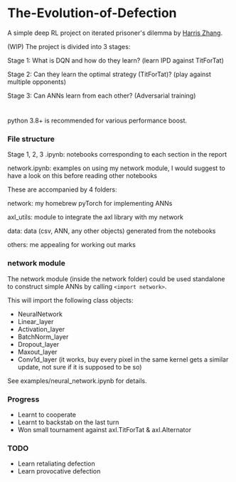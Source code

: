 # The-Evolution-of-Defection
A simple deep RL project on iterated prisoner's dilemma by [Harris Zhang](https://github.com/HarrrrisZhang).

(WIP)
The project is divided into 3 stages:

Stage 1: What is DQN and how do they learn? (learn IPD against TitForTat)

Stage 2: Can they learn the optimal strategy (TitForTat)? (play against multiple opponents)

Stage 3: Can ANNs learn from each other? (Adversarial training)

#

python 3.8+ is recommended for various performance boost.

### File structure
Stage 1, 2, 3 .ipynb:
	notebooks corresponding to each section in the report

network.ipynb: 
	examples on using my network module, I would suggest to have a look on this before reading other notebooks

These are accompanied by 4 folders:

network: my homebrew pyTorch for implementing ANNs

axl_utils: module to integrate the axl library with my network

data: data (csv, ANN, any other objects) generated from the notebooks

others: me appealing for working out marks


### network module
The network module (inside the network folder) could be used standalone to construct simple ANNs by calling `<import network>`.

This will import the following class objects:
- NeuralNetwork
- Linear_layer
- Activation_layer
- BatchNorm_layer
- Dropout_layer
- Maxout_layer
- Conv1d_layer (it works, buy every pixel in the same kernel gets a similar update, not sure if it is supposed to be so)

See examples/neural_network.ipynb for details.


### Progress

- Learnt to cooperate
- Learnt to backstab on the last turn
- Won small tournament against axl.TitForTat & axl.Alternator


### TODO

- Learn retaliating defection
- Learn provocative defection
